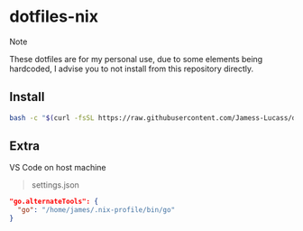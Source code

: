 # dotfiles-nix

> [!NOTE]  
> These dotfiles are for my personal use, due to some elements being hardcoded, I advise you to not install from this repository directly.

## Install

```bash
bash -c "$(curl -fsSL https://raw.githubusercontent.com/Jamess-Lucass/dotfiles-nix/main/bin/dotfiles)"
```

## Extra
VS Code on host machine
> settings.json
```json
"go.alternateTools": {
  "go": "/home/james/.nix-profile/bin/go"
}
```
